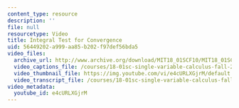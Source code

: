 ```yaml
---
content_type: resource
description: ''
file: null
resourcetype: Video
title: Integral Test for Convergence
uid: 56449202-a999-aa85-b202-f97def56bda5
video_files:
  archive_url: http://www.archive.org/download/MIT18_01SCF10/MIT18_01SCF10Rec_75_300k.mp4
  video_captions_file: /courses/18-01sc-single-variable-calculus-fall-2010/696fb7e5d4335eb1aabe307a4bf0acc6_e4cURLXGjrM.vtt
  video_thumbnail_file: https://img.youtube.com/vi/e4cURLXGjrM/default.jpg
  video_transcript_file: /courses/18-01sc-single-variable-calculus-fall-2010/ceeb60912f3f18dde3428f87c512929f_e4cURLXGjrM.pdf
video_metadata:
  youtube_id: e4cURLXGjrM
---
```

